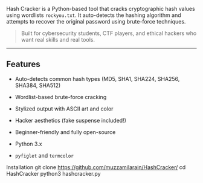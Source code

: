 Hash Cracker is a Python-based tool that cracks cryptographic hash values using wordlists `rockyou.txt`. It auto-detects the hashing algorithm and attempts to recover the original password using brute-force techniques.

> Built for cybersecurity students, CTF players, and ethical hackers who want real skills and real tools.


---

## Features

-  Auto-detects common hash types (MD5, SHA1, SHA224, SHA256, SHA384, SHA512)
-  Wordlist-based brute-force cracking
-  Stylized output with ASCII art and color
-  Hacker aesthetics (fake suspense included!)
-  Beginner-friendly and fully open-source

- Python 3.x
- `pyfiglet` and `termcolor`



Installation
git clone https://github.com/muzzamilarain/HashCracker/
cd HashCracker
python3 hashcracker.py
